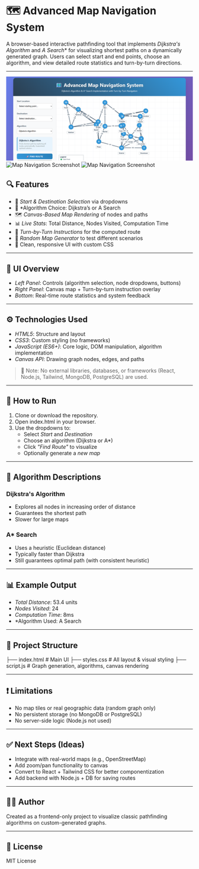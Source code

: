 # 🗺 Advanced Map Navigation System

A browser-based interactive pathfinding tool that implements *Dijkstra's Algorithm* and *A Search** for visualizing shortest paths on a dynamically generated graph. Users can select start and end points, choose an algorithm, and view detailed route statistics and turn-by-turn directions.

---

![Map Navigation Screenshot](./Map%20Navigation%201.png)
![Map Navigation Screenshot](./picture2.jpg)
![Map Navigation Screenshot](./picture3.jpg)

## 🔍 Features

- 🎯 *Start & Destination Selection* via dropdowns
- 🚦 *Algorithm Choice: Dijkstra’s or A Search
- 🗺 *Canvas-Based Map Rendering* of nodes and paths
- 📊 *Live Stats*: Total Distance, Nodes Visited, Computation Time
- 🧭 *Turn-by-Turn Instructions* for the computed route
- 🎲 *Random Map Generator* to test different scenarios
- 💅 Clean, responsive UI with custom CSS

---

## 📸 UI Overview

- *Left Panel*: Controls (algorithm selection, node dropdowns, buttons)
- *Right Panel*: Canvas map + Turn-by-turn instruction overlay
- *Bottom*: Real-time route statistics and system feedback

---

## ⚙ Technologies Used

- *HTML5*: Structure and layout
- *CSS3*: Custom styling (no frameworks)
- *JavaScript (ES6+)*: Core logic, DOM manipulation, algorithm implementation
- *Canvas API*: Drawing graph nodes, edges, and paths

> 🧠 Note: No external libraries, databases, or frameworks (React, Node.js, Tailwind, MongoDB, PostgreSQL) are used.

---

## 🚀 How to Run

1. Clone or download the repository.
2. Open index.html in your browser.
3. Use the dropdowns to:
   - Select *Start* and *Destination*
   - Choose an algorithm (Dijkstra or A*)
   - Click *"Find Route"* to visualize
   - Optionally generate a *new map*

---

## 🧠 Algorithm Descriptions

### Dijkstra's Algorithm
- Explores all nodes in increasing order of distance
- Guarantees the shortest path
- Slower for large maps

### A* Search
- Uses a heuristic (Euclidean distance)
- Typically faster than Dijkstra
- Still guarantees optimal path (with consistent heuristic)

---

## 📊 Example Output

- *Total Distance*: 53.4 units  
- *Nodes Visited*: 24  
- *Computation Time*: 8ms  
- *Algorithm Used: A Search  

---

## 📁 Project Structure

├── index.html # Main UI
├── styles.css # All layout & visual styling
├── script.js # Graph generation, algorithms, canvas rendering


---

## ❗ Limitations

- No map tiles or real geographic data (random graph only)
- No persistent storage (no MongoDB or PostgreSQL)
- No server-side logic (Node.js not used)

---

## ✅ Next Steps (Ideas)

- Integrate with real-world maps (e.g., OpenStreetMap)
- Add zoom/pan functionality to canvas
- Convert to React + Tailwind CSS for better componentization
- Add backend with Node.js + DB for saving routes

---

## 🧑‍💻 Author

Created as a frontend-only project to visualize classic pathfinding algorithms on custom-generated graphs.

---

## 📄 License

MIT License
